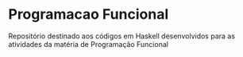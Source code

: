 # Programacao Funcional
Repositório destinado aos códigos em Haskell desenvolvidos para as atividades da matéria de Programação Funcional
